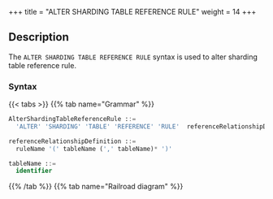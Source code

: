 +++
title = "ALTER SHARDING TABLE REFERENCE RULE"
weight = 14
+++

## Description

The `ALTER SHARDING TABLE REFERENCE RULE` syntax is used to alter sharding table reference rule. 

### Syntax

{{< tabs >}}
{{% tab name="Grammar" %}}
```sql
AlterShardingTableReferenceRule ::=
  'ALTER' 'SHARDING' 'TABLE' 'REFERENCE' 'RULE'  referenceRelationshipDefinition  (',' referenceRelationshipDefinition)*

referenceRelationshipDefinition ::=
  ruleName '(' tableName (',' tableName)* ')'

tableName ::=
  identifier
```
{{% /tab %}}
{{% tab name="Railroad diagram" %}}
<iframe frameborder="0" name="diagram" id="diagram" width="100%" height="100%"></iframe>
{{% /tab %}}
{{< /tabs >}}

### Supplement

- A sharding table can only be associated with one sharding table reference rule;
- The referenced sharding tables should be sharded in the same storage units and have the same number of sharding nodes. For
  example `ds_${0..1}.t_order_${0..1}` and `ds_${0..1}.t_order_item_${0..1}`;
- The referenced sharding tables should use consistent sharding algorithms. For example `t_order_{order_id % 2}` and `t_order_item_{order_item_id % 2}`;

### Example

#### 1. Alter a sharding table reference rule

```sql
ALTER SHARDING TABLE REFERENCE RULE ref_0 (t_order,t_order_item);
```

#### 2. Alter multiple sharding table reference rules

```sql
ALTER SHARDING TABLE REFERENCE RULE ref_0 (t_order,t_order_item), ref_1 (t_product,t_product_item);
```

### Reserved word

`ALTER`, `SHARDING`, `TABLE`, `REFERENCE`, `RULE`

### Related links

- [Reserved word](/en/user-manual/shardingsphere-proxy/distsql/syntax/reserved-word/)
- [CREATE SHARDING TABLE RULE](/en/user-manual/shardingsphere-proxy/distsql/syntax/rdl/rule-definition/create-sharding-table-rule/)
